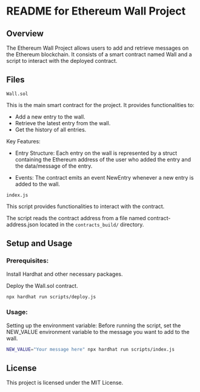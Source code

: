 # README for Ethereum Wall Project
## Overview

The Ethereum Wall Project allows users to add and retrieve messages on the Ethereum blockchain. It consists of a smart contract named Wall and a script to interact with the deployed contract.
## Files

`Wall.sol`

This is the main smart contract for the project. It provides functionalities to:

* Add a new entry to the wall.
* Retrieve the latest entry from the wall.
* Get the history of all entries.

Key Features:

* Entry Structure: Each entry on the wall is represented by a struct containing the Ethereum address of the user who added the entry and the data/message of the entry.

* Events: The contract emits an event NewEntry whenever a new entry is added to the wall.


`index.js`

This script provides functionalities to interact with the contract.

The script reads the contract address from a file named contract-address.json located in the `contracts_build/` directory.

## Setup and Usage
### Prerequisites:

Install Hardhat and other necessary packages.

Deploy the Wall.sol contract.

```bash
npx hardhat run scripts/deploy.js 
```


### Usage:

Setting up the environment variable:
Before running the script, set the NEW_VALUE environment variable to the message you want to add to the wall.

```bash
NEW_VALUE="Your message here" npx hardhat run scripts/index.js 
```


## License

This project is licensed under the MIT License.
